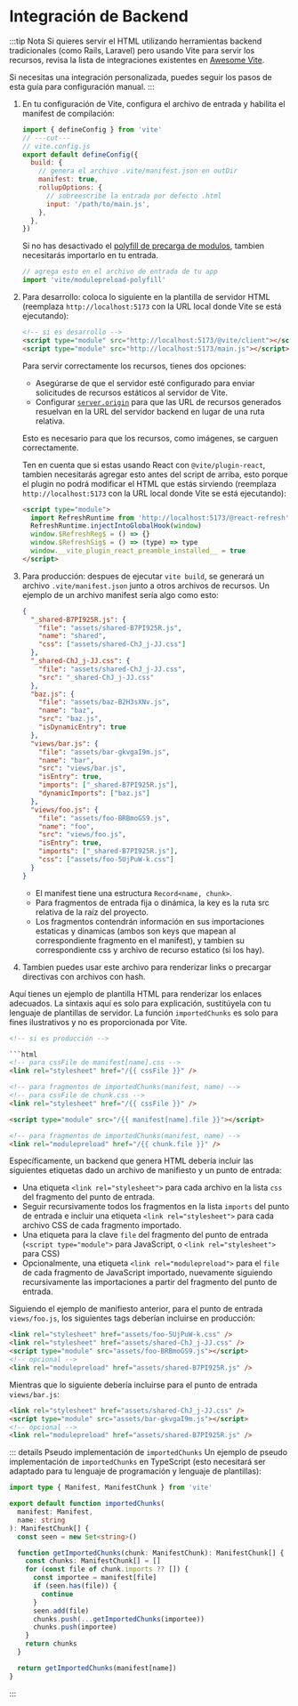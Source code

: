 # Integración de Backend

:::tip Nota
Si quieres servir el HTML utilizando herramientas backend tradicionales (como Rails, Laravel) pero usando Vite para servir los recursos, revisa la lista de integraciones existentes en [Awesome Vite](https://github.com/vitejs/awesome-vite#integrations-with-backends).

Si necesitas una integración personalizada, puedes seguir los pasos de esta guía para configuración manual.
:::

1. En tu configuración de Vite, configura el archivo de entrada y habilita el manifest de compilación:

   ```js twoslash [vite.config.js]
   import { defineConfig } from 'vite'
   // ---cut---
   // vite.config.js
   export default defineConfig({
     build: {
       // genera el archivo .vite/manifest.json en outDir
       manifest: true,
       rollupOptions: {
         // sobreescribe la entrada por defecto .html
         input: '/path/to/main.js',
       },
     },
   })
   ```

   Si no has desactivado el [polyfill de precarga de modulos](/config/build-options#build-polyfillmodulepreload), tambien necesitarás importarlo en tu entrada.

   ```js
   // agrega esto en el archivo de entrada de tu app
   import 'vite/modulepreload-polyfill'
   ```

2. Para desarrollo: coloca lo siguiente en la plantilla de servidor HTML (reemplaza `http://localhost:5173` con la URL local donde Vite se está ejecutando):

   ```html
   <!-- si es desarrollo -->
   <script type="module" src="http://localhost:5173/@vite/client"></script>
   <script type="module" src="http://localhost:5173/main.js"></script>
   ```

   Para servir correctamente los recursos, tienes dos opciones:

   - Asegúrarse de que el servidor esté configurado para enviar solicitudes de recursos estáticos al servidor de Vite.
   - Configurar [`server.origin`](/config/server-options#server-origin) para que las URL de recursos generados resuelvan en la URL del servidor backend en lugar de una ruta relativa.

   Esto es necesario para que los recursos, como imágenes, se carguen correctamente.

   Ten en cuenta que si estas usando React con `@vite/plugin-react`, tambien necesitarás agregar esto antes del script de arriba, esto porque el plugin no podrá modificar el HTML que estás sirviendo (reemplaza `http://localhost:5173` con la URL local donde Vite se está ejecutando):

   ```html
   <script type="module">
     import RefreshRuntime from 'http://localhost:5173/@react-refresh'
     RefreshRuntime.injectIntoGlobalHook(window)
     window.$RefreshReg$ = () => {}
     window.$RefreshSig$ = () => (type) => type
     window.__vite_plugin_react_preamble_installed__ = true
   </script>
   ```

3. Para producción: despues de ejecutar `vite build`, se generará un archivo `.vite/manifest.json` junto a otros archivos de recursos. Un ejemplo de un archivo manifest sería algo como esto:

   ```json [.vite/manifest.json]
   {
     "_shared-B7PI925R.js": {
       "file": "assets/shared-B7PI925R.js",
       "name": "shared",
       "css": ["assets/shared-ChJ_j-JJ.css"]
     },
     "_shared-ChJ_j-JJ.css": {
       "file": "assets/shared-ChJ_j-JJ.css",
       "src": "_shared-ChJ_j-JJ.css"
     },
     "baz.js": {
       "file": "assets/baz-B2H3sXNv.js",
       "name": "baz",
       "src": "baz.js",
       "isDynamicEntry": true
     },
     "views/bar.js": {
       "file": "assets/bar-gkvgaI9m.js",
       "name": "bar",
       "src": "views/bar.js",
       "isEntry": true,
       "imports": ["_shared-B7PI925R.js"],
       "dynamicImports": ["baz.js"]
     },
     "views/foo.js": {
       "file": "assets/foo-BRBmoGS9.js",
       "name": "foo",
       "src": "views/foo.js",
       "isEntry": true,
       "imports": ["_shared-B7PI925R.js"],
       "css": ["assets/foo-5UjPuW-k.css"]
     }
   }
   ```

   - El manifest tiene una estructura `Record<name, chunk>`.
   - Para fragmentos de entrada fija o dinámica, la key es la ruta src relativa de la raíz del proyecto.
   - Los fragmentos contendrán información en sus importaciones estaticas y dinamicas (ambos son keys que mapean al correspondiente fragmento en el manifest), y tambien su correspondiente css y archivo de recurso estatico (si los hay).

4. Tambien puedes usar este archivo para renderizar links o precargar directivas con archivos con hash.

Aquí tienes un ejemplo de plantilla HTML para renderizar los enlaces adecuados. La sintaxis aquí es solo para explicación, sustitúyela con tu lenguaje de plantillas de servidor. La función `importedChunks` es solo para fines ilustrativos y no es proporcionada por Vite.

````html
<!-- si es producción -->

```html
<!-- para cssFile de manifest[name].css -->
<link rel="stylesheet" href="/{{ cssFile }}" />

<!-- para fragmentos de importedChunks(manifest, name) -->
<!-- para cssFile de chunk.css -->
<link rel="stylesheet" href="/{{ cssFile }}" />

<script type="module" src="/{{ manifest[name].file }}"></script>

<!-- para fragmentos de importedChunks(manifest, name) -->
<link rel="modulepreload" href="/{{ chunk.file }}" />
````

Específicamente, un backend que genera HTML debería incluir las siguientes etiquetas dado un archivo de manifiesto y un punto de entrada:

- Una etiqueta `<link rel="stylesheet">` para cada archivo en la lista `css` del fragmento del punto de entrada.
- Seguir recursivamente todos los fragmentos en la lista `imports` del punto de entrada e incluir una etiqueta `<link rel="stylesheet">` para cada archivo CSS de cada fragmento importado.
- Una etiqueta para la clave `file` del fragmento del punto de entrada (`<script type="module">` para JavaScript,
  o `<link rel="stylesheet">` para CSS)
- Opcionalmente, una etiqueta `<link rel="modulepreload">` para el `file` de cada fragmento de JavaScript importado, nuevamente siguiendo recursivamente las importaciones a partir del fragmento del punto de entrada.

Siguiendo el ejemplo de manifiesto anterior, para el punto de entrada `views/foo.js`, los siguientes tags deberían incluirse en producción:

```html
<link rel="stylesheet" href="assets/foo-5UjPuW-k.css" />
<link rel="stylesheet" href="assets/shared-ChJ_j-JJ.css" />
<script type="module" src="assets/foo-BRBmoGS9.js"></script>
<!-- opcional -->
<link rel="modulepreload" href="assets/shared-B7PI925R.js" />
```

Mientras que lo siguiente debería incluirse para el punto de entrada `views/bar.js`:

```html
<link rel="stylesheet" href="assets/shared-ChJ_j-JJ.css" />
<script type="module" src="assets/bar-gkvgaI9m.js"></script>
<!-- opcional -->
<link rel="modulepreload" href="assets/shared-B7PI925R.js" />
```

::: details Pseudo implementación de `importedChunks`
Un ejemplo de pseudo implementación de `importedChunks` en TypeScript (esto necesitará ser adaptado para tu lenguaje de programación y lenguaje de plantillas):

```ts
import type { Manifest, ManifestChunk } from 'vite'

export default function importedChunks(
  manifest: Manifest,
  name: string
): ManifestChunk[] {
  const seen = new Set<string>()

  function getImportedChunks(chunk: ManifestChunk): ManifestChunk[] {
    const chunks: ManifestChunk[] = []
    for (const file of chunk.imports ?? []) {
      const importee = manifest[file]
      if (seen.has(file)) {
        continue
      }
      seen.add(file)
      chunks.push(...getImportedChunks(importee))
      chunks.push(importee)
    }
    return chunks
  }

  return getImportedChunks(manifest[name])
}
```

:::
